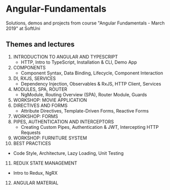 # Angular-Fundamentals
Solutions, demos and projects from course "Angular Fundamentals - March 2019" at SoftUni

## Themes and lectures
1. INTRODUCTION TO ANGULAR AND TYPESCRIPT
   - HTTP, Intro to TypeScript, Installation & CLI, Demo App
2. COMPONENTS
   - Component Syntax, Data Binding, Lifecycle, Component Interaction
3. DI, RXJS, SERVICES
   - Dependency Injection, Observables & RxJS, HTTP Client, Services
4. MODULES, SPA, ROUTER
   - NgModule, Routing Overview (SPA), Router Module, Guards
5. WORKSHOP: MOVIE APPLICATION
6. DIRECTIVES AND FORMS
   - Attribute Directives, Template-Driven Forms, Reactive Forms
7. WORKSHOP: FORMS
8. PIPES, AUTHENTICATION AND INTERCEPTORS
   - Creating Custom Pipes, Authentication & JWT, Intercepting HTTP Requests
9. WORKSHOP: FURNITURE SYSTEM
10. BEST PRACTICES
   - Code Style, Architecture, Lazy Loading, Unit Testing
11. REDUX STATE MANAGEMENT
   - Intro to Redux, NgRX
12. ANGULAR MATERIAL

